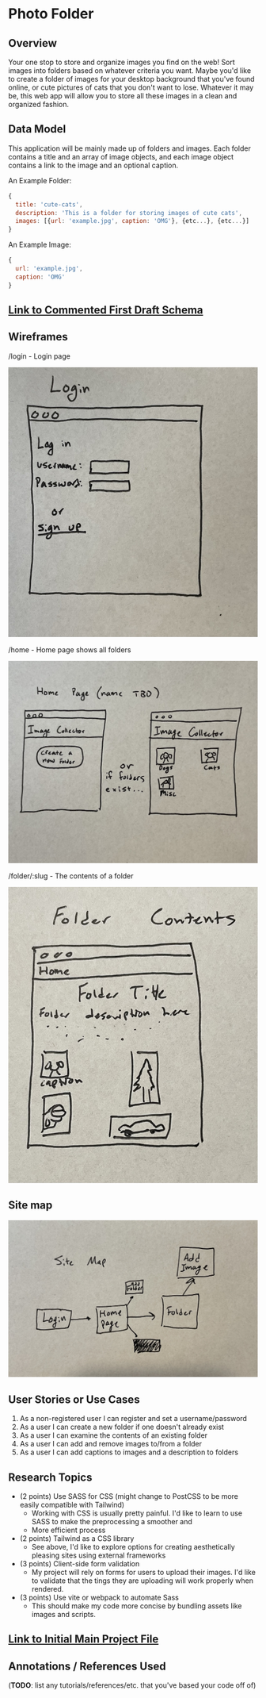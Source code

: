 # Photo Folder

## Overview

Your one stop to store and organize images you find on the web! Sort images into folders based on whatever criteria you want. Maybe you'd like to create a folder of images for your desktop background that you've found online, or cute pictures of cats that you don't want to lose. Whatever it may be, this web app will allow you to store all these images in a clean and organized fashion.

## Data Model

This application will be mainly made up of folders and images. Each folder contains a title and an array of image objects, and each image object contains a link to the image and an optional caption.

An Example Folder:

```javascript
{
  title: 'cute-cats',
  description: 'This is a folder for storing images of cute cats',
  images: [{url: 'example.jpg', caption: 'OMG'}, {etc...}, {etc...}]
}
```

An Example Image:

```javascript
{
  url: 'example.jpg',
  caption: 'OMG'
}
```


## [Link to Commented First Draft Schema](db.mjs) 


## Wireframes

/login - Login page

![login](documentation/login.jpeg)    

/home - Home page shows all folders

![home](documentation/home-page.jpeg)   

/folder/:slug - The contents of a folder

![folder/:slug](documentation/folder-contents.jpeg)   

## Site map

![Site Map](documentation/site-map.jpeg)      


## User Stories or Use Cases

1. As a non-registered user I can register and set a username/password
2. As a user I can create a new folder if one doesn't already exist
3. As a user I can examine the contents of an existing folder
4. As a user I can add and remove images to/from a folder
5. As a user I can add captions to images and a description to folders

## Research Topics

* (2 points) Use SASS for CSS (might change to PostCSS to be more easily compatible with Tailwind)
  * Working with CSS is usually pretty painful. I'd like to learn to use SASS to make the preprocessing a smoother and 
  * More efficient process
* (2 points) Tailwind as a CSS library
  * See above, I'd like to explore options for creating aesthetically pleasing sites using external frameworks
* (3 points) Client-side form validation
  * My project will rely on forms for users to upload their images. I'd like to validate that the tings they are uploading will work properly when rendered.
* (3 points) Use vite or webpack to automate Sass
  * This should make my code more concise by bundling assets like images and scripts.

## [Link to Initial Main Project File](app.mjs) 

## Annotations / References Used

(__TODO__: list any tutorials/references/etc. that you've based your code off of)